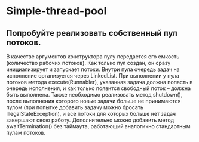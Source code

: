 # Simple-thread-pool

## Попробуйте реализовать собственный пул потоков.

В качестве аргументов конструктора пулу передается его емкость (количество рабочих потоков).
Как только пул создан, он сразу инициализирует и запускает потоки.
Внутри пула очередь задач на исполнение организуется через LinkedList.
При выполнении у пула потоков метода execute(Runnabler), указанная задача должна попасть в очередь исполнения, и как только появится свободный поток – должна быть выполнена.
Также необходимо реализовать метод shutdown(), после выполнения которого новые задачи больше не принимаются пулом (при попытке добавить задачу можно бросать IllegalStateException), и все потоки для которых больше нет задач завершают свою работу.
Дополнительно можно добавить метод awaitTermination() без таймаута, работающий аналогично стандартным пулам потоков.